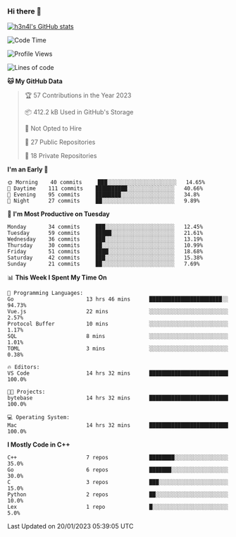 ### Hi there 👋

[![h3n4l's GitHub stats](https://github-readme-stats.vercel.app/api?username=h3n4l&count_private=true&show_icons=true&theme=radical)](https://github.com/h3n4l/github-readme-stats)

<!--START_SECTION:waka-->
![Code Time](http://img.shields.io/badge/Code%20Time-897%20hrs%2042%20mins-blue)

![Profile Views](http://img.shields.io/badge/Profile%20Views-0-blue)

![Lines of code](https://img.shields.io/badge/From%20Hello%20World%20I%27ve%20Written-44%20Thousand%20lines%20of%20code-blue)

**🐱 My GitHub Data** 

> 🏆 57 Contributions in the Year 2023
 > 
> 📦 412.2 kB Used in GitHub's Storage 
 > 
> 🚫 Not Opted to Hire
 > 
> 📜 27 Public Repositories 
 > 
> 🔑 18 Private Repositories  
 > 
**I'm an Early 🐤** 

```text
🌞 Morning    40 commits     ███░░░░░░░░░░░░░░░░░░░░░░   14.65% 
🌆 Daytime    111 commits    ██████████░░░░░░░░░░░░░░░   40.66% 
🌃 Evening    95 commits     ████████░░░░░░░░░░░░░░░░░   34.8% 
🌙 Night      27 commits     ██░░░░░░░░░░░░░░░░░░░░░░░   9.89%

```
📅 **I'm Most Productive on Tuesday** 

```text
Monday       34 commits     ███░░░░░░░░░░░░░░░░░░░░░░   12.45% 
Tuesday      59 commits     █████░░░░░░░░░░░░░░░░░░░░   21.61% 
Wednesday    36 commits     ███░░░░░░░░░░░░░░░░░░░░░░   13.19% 
Thursday     30 commits     ██░░░░░░░░░░░░░░░░░░░░░░░   10.99% 
Friday       51 commits     ████░░░░░░░░░░░░░░░░░░░░░   18.68% 
Saturday     42 commits     ███░░░░░░░░░░░░░░░░░░░░░░   15.38% 
Sunday       21 commits     ██░░░░░░░░░░░░░░░░░░░░░░░   7.69%

```


📊 **This Week I Spent My Time On** 

```text
💬 Programming Languages: 
Go                       13 hrs 46 mins      ███████████████████████░░   94.73% 
Vue.js                   22 mins             ░░░░░░░░░░░░░░░░░░░░░░░░░   2.57% 
Protocol Buffer          10 mins             ░░░░░░░░░░░░░░░░░░░░░░░░░   1.17% 
SQL                      8 mins              ░░░░░░░░░░░░░░░░░░░░░░░░░   1.01% 
TOML                     3 mins              ░░░░░░░░░░░░░░░░░░░░░░░░░   0.38%

🔥 Editors: 
VS Code                  14 hrs 32 mins      █████████████████████████   100.0%

🐱‍💻 Projects: 
bytebase                 14 hrs 32 mins      █████████████████████████   100.0%

💻 Operating System: 
Mac                      14 hrs 32 mins      █████████████████████████   100.0%

```

**I Mostly Code in C++** 

```text
C++                      7 repos             ████████░░░░░░░░░░░░░░░░░   35.0% 
Go                       6 repos             ███████░░░░░░░░░░░░░░░░░░   30.0% 
C                        3 repos             ███░░░░░░░░░░░░░░░░░░░░░░   15.0% 
Python                   2 repos             ██░░░░░░░░░░░░░░░░░░░░░░░   10.0% 
Lex                      1 repo              █░░░░░░░░░░░░░░░░░░░░░░░░   5.0%

```



 Last Updated on 20/01/2023 05:39:05 UTC
<!--END_SECTION:waka-->

